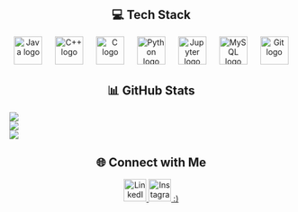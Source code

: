 
<h2 align="center">💻 Tech Stack</h2>

<div align="center">
  <!-- Icons for Technologies -->
  <img src="https://cdn.jsdelivr.net/gh/devicons/devicon/icons/java/java-original.svg" height="50" alt="Java logo" />
  <img width="15"/>
  <img src="https://cdn.jsdelivr.net/gh/devicons/devicon/icons/cplusplus/cplusplus-original.svg" height="50" alt="C++ logo" />
  <img width="15"/>
  <img src="https://cdn.jsdelivr.net/gh/devicons/devicon/icons/c/c-original.svg" height="50" alt="C logo" />
  <img width="15"/>
  <img src="https://cdn.jsdelivr.net/gh/devicons/devicon/icons/python/python-original.svg" height="50" alt="Python logo" />
  <img width="15"/>
  <img src="https://cdn.jsdelivr.net/gh/devicons/devicon/icons/jupyter/jupyter-original.svg" height="50" alt="Jupyter logo" />
  <img width="15"/>
  <img src="https://cdn.jsdelivr.net/gh/devicons/devicon/icons/mysql/mysql-original.svg" height="50" alt="MySQL logo" />
  <img width="15"/>
  <img src="https://cdn.jsdelivr.net/gh/devicons/devicon/icons/git/git-original.svg" height="50" alt="Git logo" />
</div>

###

<!-- GitHub Stats Section -->
<h2 align="center">📊 GitHub Stats</h2>

![](https://github-readme-stats.vercel.app/api?username=theaayushdev&theme=dark&hide_border=false&include_all_commits=false&count_private=false)<br/>
![](https://github-readme-streak-stats.herokuapp.com/?user=theaayushdev&theme=dark&hide_border=false)<br/>
![](https://github-readme-stats.vercel.app/api/top-langs/?username=theaayushdev&theme=dark&hide_border=false&include_all_commits=false&count_private=false&layout=compact)



<!-- Socials Section -->
<h2 align="center">🌐 Connect with Me</h2>

<div align="center">
  <a href="https://www.linkedin.com/in/aayush-dev-5a1488253/" target="_blank">
    <img src="https://raw.githubusercontent.com/maurodesouza/profile-readme-generator/master/src/assets/icons/social/linkedin/default.svg" width="40" height="40" alt="LinkedIn" />
  </a>
  <a href="https://www.instagram.com/theaayushdev/" target="_blank">
    <img src="https://raw.githubusercontent.com/maurodesouza/profile-readme-generator/master/src/assets/icons/social/instagram/default.svg" width="40" height="40" alt="Instagram" />
     :) 
  </a>
</div>

